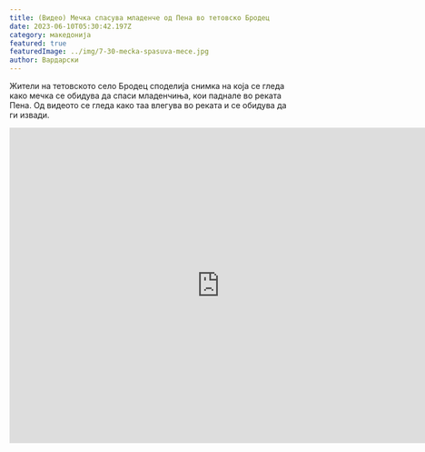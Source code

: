 ```yaml
---
title: (Видео) Мечка спасува младенче од Пена во тетовско Бродец
date: 2023-06-10T05:30:42.197Z
category: македонија
featured: true
featuredImage: ../img/7-30-mecka-spasuva-mece.jpg
author: Вардарски
---
```

<!--StartFragment-->

Жители на тетовското село Бродец споделија снимка на која се гледа како мечка се обидува да спаси младенчиња, кои паднале во реката Пена. Од видеото се гледа како таа влегува во реката и се обидува да ги извади.

<!--EndFragment--><iframe width="740" height="555" src="https://www.youtube.com/embed/BGK-lgsphOs" title="Мечка спасува младенче од Пена во тетовско Бродец" frameborder="0" allow="accelerometer; autoplay; clipboard-write; encrypted-media; gyroscope; picture-in-picture; web-share" allowfullscreen></iframe>